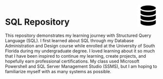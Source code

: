 
<picture>
  <source srcset="https://github.com/englands/SQL/blob/main/SQL-icon-white.svg" media="(prefers-color-scheme: light)">
  <img src="https://github.com/englands/SQL/blob/main/SQL-icon-black.svg" width=70 align=right alt="Your logo description">
</picture>

# SQL Repository

This repository demonstrates my learning journey with Structured Query Language (SQL). I first learned about SQL through my Database Administration and Design course while enrolled at the University of South Florida during my undergraduate degree. I loved learning about it so much that I have been inspired to continue my learning, create projects, and hopefully earn professional certifications. My class used Microsoft Powershell and SQL Server Management Studio (SSMS), but I am hoping to familiarize myself with as many systems as possible.
